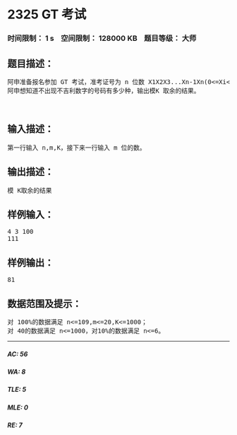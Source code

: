 # 2325 GT 考试   
### 时间限制： 1 s&nbsp;&nbsp;&nbsp;&nbsp;空间限制： 128000 KB&nbsp;&nbsp;&nbsp;&nbsp;题目等级： 大师  
## 题目描述：  

<pre>
阿申准备报名参加 GT 考试，准考证号为 n 位数 X1X2X3...Xn-1Xn(0<=Xi<=9)，他不希望准考证号上出现不吉利的数字。他的不吉利数字 A1A2A3...Am-1Am(0<=Ai<=9)有 m位，不出现是指 X1X2X3...Xn-1Xn中没有恰好一段等于 A1A2A3...Am-1Am。A1和 X1可以为0。   
阿申想知道不出现不吉利数字的号码有多少种，输出模K 取余的结果。   
  

</pre>
  
  
## 输入描述：  

<pre>
第一行输入 n,m,K，接下来一行输入 m 位的数。
</pre>
  
  
## 输出描述：  

<pre>
模 K取余的结果
</pre>
  
  
## 样例输入：  

<pre>
4 3 100   
111
</pre>
  
  
## 样例输出：  

<pre>
81 
</pre>
  
  
## 数据范围及提示：  

<pre>
对 100%的数据满足 n<=109,m<=20,K<=1000；  
对 40的数据满足 n<=1000，对10%的数据满足 n<=6。
</pre>
  
  
***  

##### AC: 56  
##### WA: 8  
##### TLE: 5  
##### MLE: 0  
##### RE: 7  
